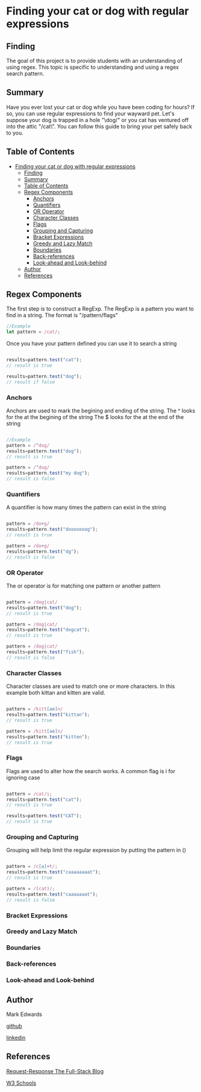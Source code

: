 # Finding your cat or dog with regular expressions

## Finding

The goal of this project is to provide students with an understanding of using regex.
This topic is specific to understanding and using a regex search pattern.

## Summary

Have you ever lost your cat or dog while you have been coding for hours?
If so, you can use regular expressions to find your wayward pet.
Let's suppose your dog is trapped in a hole "\dog/" or you cat has ventured
off into the attic "/cat\\". You can follow this guide to bring your pet safely
back to you.

## Table of Contents

- [Finding your cat or dog with regular expressions](#finding-your-cat-or-dog-with-regular-expressions)
  - [Finding](#finding)
  - [Summary](#summary)
  - [Table of Contents](#table-of-contents)
  - [Regex Components](#regex-components)
    - [Anchors](#anchors)
    - [Quantifiers](#quantifiers)
    - [OR Operator](#or-operator)
    - [Character Classes](#character-classes)
    - [Flags](#flags)
    - [Grouping and Capturing](#grouping-and-capturing)
    - [Bracket Expressions](#bracket-expressions)
    - [Greedy and Lazy Match](#greedy-and-lazy-match)
    - [Boundaries](#boundaries)
    - [Back-references](#back-references)
    - [Look-ahead and Look-behind](#look-ahead-and-look-behind)
  - [Author](#author)
  - [References](#references)

## Regex Components

The first step is to construct a RegExp. The RegExp is a pattern you want to find
in a string. The format is "/pattern/flags"

```js
//Example
let pattern = /cat/;
```

Once you have your pattern defined you can use it to search a string

```js

results=pattern.test("cat");
// result is true

results=pattern.test("dog");
// result if false

```

### Anchors

Anchors are used to mark the begining and ending of the string.
The ^ looks for the at the begining of the string
The $ looks for the at the end of the string

```js

//Example
pattern = /^dog/
results=pattern.test("dog");
// result is true

pattern = /^dog/
results=pattern.test("my dog");
// result is false

```

### Quantifiers

A quantifier is how many times the pattern can exist in the string

```js

pattern = /do+g/
results=pattern.test("dooooooog");
// result is true

pattern = /do+g/
results=pattern.test("dg");
// result is false

```

### OR Operator

The or operator is for matching one pattern or another pattern

```js

pattern = /dog|cat/
results=pattern.test("dog");
// result is true

pattern = /dog|cat/
results=pattern.test("dogcat");
// result is true

pattern = /dog|cat/
results=pattern.test("fish");
// result is false

```

### Character Classes

Character classes are used to match one or more characters. In this example
both kittan and kitten are valid.

```js

pattern = /kitt[ae]n/
results=pattern.test("kittan");
// result is true

pattern = /kitt[ae]n/
results=pattern.test("kitten");
// result is true

```

### Flags

Flags are used to alter how the search works. A common flag is 
i for ignoring case
```js

pattern = /cat/i;
results=pattern.test("cat");
// result is true

results=pattern.test("CAT");
// result is true

```

### Grouping and Capturing

Grouping will help limit the regular expression by putting the pattern
in ()
```js

pattern = /c[a]+t/;
results=pattern.test("caaaaaaaat");
// result is true

pattern = /(cat)/;
results=pattern.test("caaaaaaat");
// result is false
```


### Bracket Expressions

### Greedy and Lazy Match

### Boundaries

### Back-references

### Look-ahead and Look-behind

## Author

Mark Edwards

[github](https://github.com/mark-227-g?tab=repositories)

[linkedin](https://www.linkedin.com/in/mark-charles-edwards/)

## References

[Request-Response The Full-Stack Blog](https://coding-boot-camp.github.io/full-stack/computer-science/regex-tutorial)

[W3 Schools](https://www.w3schools.com/js/js_regexp.asp)
